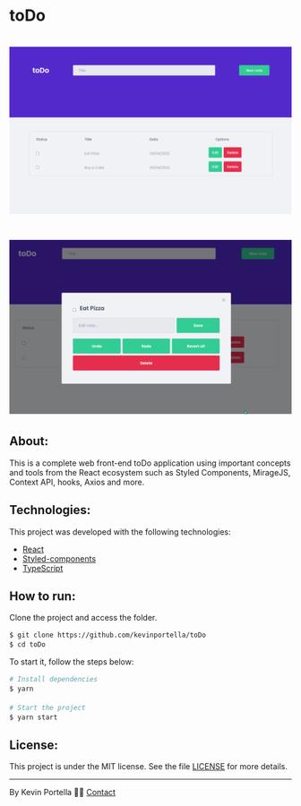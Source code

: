 # toDo

<h1 align="center">
    <img src='./toDo.png'>
</h1>

<h1 align="center">
    <img src='./modal toDo.png'>
</h1>

## About:

This is a complete web front-end toDo application using important concepts and tools from the
React ecosystem such as Styled Components, MirageJS, Context API, hooks, Axios and more.

## Technologies:

This project was developed with the following technologies:

- [React](https://reactjs.org)
- [Styled-components](https://styled-components.com)
- [TypeScript](https://www.typescriptlang.org/)

## How to run:

Clone the project and access the folder.

```bash
$ git clone https://github.com/kevinportella/toDo
$ cd toDo
```

To start it, follow the steps below:
```bash
# Install dependencies
$ yarn

# Start the project
$ yarn start
```

## License:

This project is under the MIT license. See the file [LICENSE](LICENSE.md) for more details.

---

By Kevin Portella 👋🏽 [Contact](https://www.linkedin.com/in/kevin-bohry-58a4614b/)
